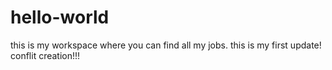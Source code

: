 # hello-world
this is my workspace where you can find all my jobs. 
this is my first update!
conflit creation!!!
